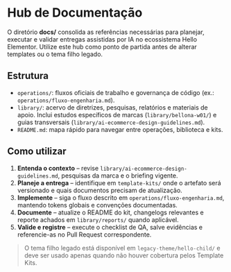 # Hub de Documentação

O diretório **docs/** consolida as referências necessárias para planejar, executar e validar entregas assistidas por IA no ecossistema Hello Elementor. Utilize este hub como ponto de partida antes de alterar templates ou o tema filho legado.

## Estrutura

- `operations/`: fluxos oficiais de trabalho e governança de código (ex.: `operations/fluxo-engenharia.md`).
- `library/`: acervo de diretrizes, pesquisas, relatórios e materiais de apoio. Inclui estudos específicos de marcas (`library/bellona-w01/`) e guias transversais (`library/ai-ecommerce-design-guidelines.md`).
- `README.md`: mapa rápido para navegar entre operações, biblioteca e kits.

## Como utilizar

1. **Entenda o contexto** – revise `library/ai-ecommerce-design-guidelines.md`, pesquisas da marca e o briefing vigente.
2. **Planeje a entrega** – identifique em `template-kits/` onde o artefato será versionado e quais documentos precisam de atualização.
3. **Implemente** – siga o fluxo descrito em `operations/fluxo-engenharia.md`, mantendo tokens globais e convenções documentadas.
4. **Documente** – atualize o README do kit, changelogs relevantes e reporte achados em `library/reports/` quando aplicável.
5. **Valide e registre** – execute o checklist de QA, salve evidências e referencie-as no Pull Request correspondente.

> O tema filho legado está disponível em `legacy-theme/hello-child/` e deve ser usado apenas quando não houver cobertura pelos Template Kits.
